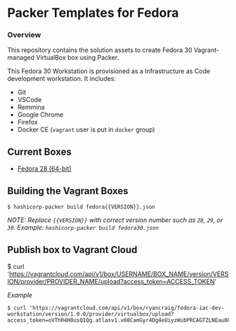 
# Packer Templates for Fedora

### Overview

This repository contains the solution assets to create Fedora 30 Vagrant-managed VirtualBox box using Packer.

This Fedora 30 Workstation is provisioned as a Infrastructure as Code development workstation. It includes:

* Git
* VSCode
* Remmina
* Google Chrome
* Firefox
* Docker CE (`vagrant` user is put in `docker` group)

## Current Boxes

* [Fedora 28 (64-bit)](https://atlas.hashicorp.com/inclusivedesign/boxes/fedora28)

## Building the Vagrant Boxes

```
$ hashicorp-packer build fedora{{VERSION}}.json
```

_NOTE: Replace `{{VERSION}}` with correct version number such as `28`, `29`, or `30`.  Example: `hashicorp-packer build fedora30.json`_

## Publish box to Vagrant Cloud
$ curl 'https://vagrantcloud.com/api/v1/box/USERNAME/BOX_NAME/version/VERSION/provider/PROVIDER_NAME/upload?access_token=ACCESS_TOKEN'

*Example*
```
$ curl 'https://vagrantcloud.com/api/v1/box/ryancraig/fedora-iac-dev-workstation/version/1.0.0/provider/virtualbox/upload?access_token=oVThR4H0usQIQg.atlasv1.v08CamGyr4Dg4eUiyzWubPRCAGTZLNEau08ozYzPoczhoUSnGLOoyIzl0yYAl75Huqc'
```